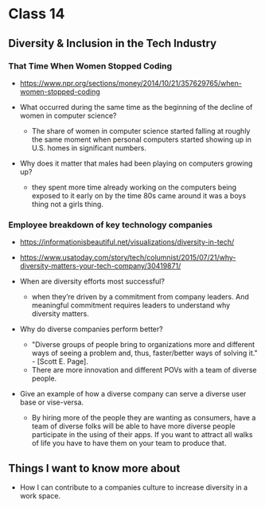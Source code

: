 # Class 14
## Diversity & Inclusion in the Tech Industry

### That Time When Women Stopped Coding
- <https://www.npr.org/sections/money/2014/10/21/357629765/when-women-stopped-coding>

- What occurred during the same time as the beginning of the decline of women in computer science?
  - The share of women in computer science started falling at roughly the same moment when personal computers started showing up in U.S. homes in significant numbers.

- Why does it matter that males had been playing on computers growing up?
  - they spent more time already working on the computers being exposed to it early on by the time 80s came around it was a boys thing not a girls thing.



###  Employee breakdown of key technology companies 
- <https://informationisbeautiful.net/visualizations/diversity-in-tech/>
- <https://www.usatoday.com/story/tech/columnist/2015/07/21/why-diversity-matters-your-tech-company/30419871/>

- When are diversity efforts most successful?
  - when they’re driven by a commitment from company leaders. And meaningful commitment requires leaders to understand why diversity matters.

- Why do diverse companies perform better?
  - "Diverse groups of people bring to organizations more and different ways of seeing a problem and, thus, faster/better ways of solving it." - [Scott E. Page].
  - There are more innovation and different POVs with a team of diverse people.

- Give an example of how a diverse company can serve a diverse user base or vise-versa.
  - By hiring more of the people they are wanting as consumers, have a team of diverse folks will be able to have more diverse people participate in the using of their apps. If you want to attract all walks of life you have to have them on your team to produce that.

## Things I want to know more about
- How I can contribute to a companies culture to increase diversity in a work space.
